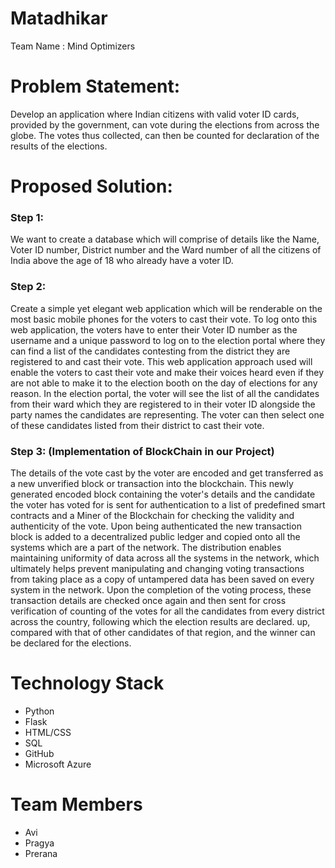 # Matadhikar
Team Name : Mind Optimizers
# Problem Statement:

Develop an application where Indian citizens with valid voter ID cards, provided by the government, can vote during the elections from across the globe. The votes thus collected, can then be counted for declaration of the results of the elections.

# Proposed Solution:

### Step 1:

We want to create a database which will comprise of details like the Name,  Voter ID number, District number and the Ward number of all the citizens of India above the age of 18 who already have a voter ID. 

### Step 2:

Create a simple yet elegant web application which will be renderable on the most basic mobile phones for the voters to cast their vote. To log onto this web application, the voters have to enter their Voter ID number as the username and a unique password to log on to the election portal where they can find a list of the candidates contesting from the district they are registered to and cast their vote. This web application approach used will enable the voters to cast their vote and make their voices heard even if they are not able to make it to the election booth on the day of elections for any reason. In the election portal, the voter will see the list of all the candidates from their ward which they are registered to in their voter ID alongside the party names the candidates are representing. The voter can then select one of these candidates listed from their district to cast their vote.

### Step 3: (Implementation of BlockChain in our Project)

The details of the vote cast by the voter are encoded and get transferred as a new unverified block or transaction into the blockchain. This newly generated encoded block containing the voter's details and the candidate the voter has voted for is sent for authentication to a list of predefined smart contracts and a Miner of the Blockchain for checking the validity and authenticity of the vote. Upon being authenticated the new transaction block is added to a decentralized public ledger and copied onto all the systems which are a part of the network. The distribution enables maintaining uniformity of data across all the systems in the network, which ultimately helps prevent manipulating and changing voting transactions from taking place as a copy of untampered data has been saved on every system in the network. Upon the completion of the voting process, these transaction details are checked once again and then sent for cross verification of counting of the votes for all the candidates from every district across the country, following which the election results are declared. 
up, compared with that of other candidates of that region,  and the winner can be declared for the elections.

# Technology Stack

* Python
* Flask
* HTML/CSS
* SQL
* GitHub
* Microsoft Azure

# Team Members
* Avi
* Pragya
* Prerana
